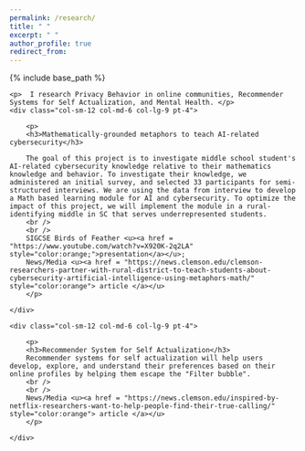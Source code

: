 ```yaml
---
permalink: /research/
title: " "
excerpt: " "
author_profile: true
redirect_from: 
---
```


{% include base_path %}
<div class="container">

	<p>  I research Privacy Behavior in online communities, Recommender Systems for Self Actualization, and Mental Health. </p>
	<div class="col-sm-12 col-md-6 col-lg-9 pt-4">  
		
		<p>
		<h3>Mathematically-grounded metaphors to teach AI-related cybersecurity</h3>
		
		The goal of this project is to investigate middle school student's AI-related cybersecurity knowledge relative to their mathematics knowledge and behavior. To investigate their knowledge, we administered an initial survey, and selected 33 participants for semi-structured interviews. We are using the data from interview to develop a Math based learning module for AI and cybersecurity. To optimize the impact of this project, we will implement the module in a rural-identifying middle in SC that serves underrepresented students.
		<br /> 
		<br /> 
		SIGCSE Birds of Feather <u><a href = "https://www.youtube.com/watch?v=X920K-2q2LA" style="color:orange;">presentation</a></u>; 
		News/Media <u><a href = "https://news.clemson.edu/clemson-researchers-partner-with-rural-district-to-teach-students-about-cybersecurity-artificial-intelligence-using-metaphors-math/" style="color:orange"> article </a></u>
		</p>
           
	</div>
	
	<div class="col-sm-12 col-md-6 col-lg-9 pt-4">  
		
		<p>
		<h3>Recommender System for Self Actualization</h3>
		Recommender systems for self actualization will help users develop, explore, and understand their preferences based on their online profiles by helping them escape the "Filter bubble".
		<br />
		<br />
		News/Media <u><a href = "https://news.clemson.edu/inspired-by-netflix-researchers-want-to-help-people-find-their-true-calling/" style="color:orange"> article </a></u>
		</p>
           
	</div>

	
</div>